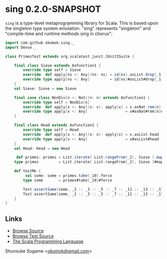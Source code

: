 # sing 0.2.0-SNAPSHOT

`sing` is a type-level metaprogramming library for Scala.
This is based upon the singleton type system emulation.
"sing" represents "singleton" and "compile-time and runtime methods sing in chorus":
```scala
import com.github.okomok.sing._
import Dense._

class PrimesTest extends org.scalatest.junit.JUnit3Suite {

    final class Sieve extends AsFunction1 {
        override type self = Sieve
        override  def apply[ns <: Any](ns: ns) = id(ns).asList.drop(_1).filter(NonDiv(id(ns).asList.head.asNat))
        override type apply[ns <: Any]         = id[ns]#asList#drop[_1]#filter[NonDiv[id[ns]#asList#head#asNat]]
    }
    val Sieve: Sieve = new Sieve

    final case class NonDiv[n <: Nat](n: n) extends AsFunction1 {
        override type self = NonDiv[n]
        override  def apply[x <: Any](x: x): apply[x] = x.asNat.rem(n).nequal(_0)
        override type apply[x <: Any]                 = x#asNat#rem[n]#nequal[_0]
    }

    final class Head extends AsFunction1 {
        override type self = Head
        override  def apply[x <: Any](x: x): apply[x] = x.asList.head
        override type apply[x <: Any]                 = x#asList#head
    }
    val Head: Head = new Head

     def primes: primes = List.iterate( List.rangeFrom(_2), Sieve ).map(Head)
    type primes         = List.iterate[ List.rangeFrom[_2], Sieve ]#map[Head]

    def testMe {
         val some: some = primes.take(_10).force
        type some       = primes#take[_10]#force

        Test.assertSame(some, _2 :: _3 :: _5 :: _7 :: _11 :: _13 :: _17 :: _19 :: _23 :: _29 :: Nil)
        Test.assertSame[some, _2 :: _3 :: _5 :: _7 :: _11 :: _13 :: _17 :: _19 :: _23 :: _29 :: Nil]
    }
}
```



## Links

* [Browse Source]
* [Browse Test Source]
* [The Scala Programming Language]


Shunsuke Sogame <<okomok@gmail.com>>


[MIT License]: http://www.opensource.org/licenses/mit-license.php "MIT License"
[Browse Source]: http://github.com/okomok/sing/tree/master/core/src/main/scala "Browse Source"
[Browse Test Source]: http://github.com/okomok/sing/tree/master/core/src/test/scala "Browse Test Source"
[The Scala Programming Language]: http://www.scala-lang.org/ "The Scala Programming Language"
[PEG]: http://en.wikipedia.org/wiki/Parsing_expression_grammar "PEG"
[MetaScala]: http://www.assembla.com/wiki/show/metascala "MetaScala"
[Michid's Weblog]: http://michid.wordpress.com/ "Michid's Weblog"
[Apocalisp]: http://apocalisp.wordpress.com/ "Apocalisp"
[Boost.Fusion]: http://www.boost.org/doc/libs/release/libs/fusion/ "Boost.Fusion"
[scala.react]: http://lamp.epfl.ch/~imaier/ "scala.react"
[Reactive Extensions]: http://msdn.microsoft.com/en-us/devlabs/ee794896.aspx "Reactive Extensions"
[scala.Responder]: http://scala.sygneca.com/libs/responder "scala.Responder"
[scala.collection.Traversable]: http://www.scala-lang.org/archives/downloads/distrib/files/nightly/docs/library/scala/collection/Traversable.html "scala.collection.Traversable"
[scala-arm]: http://github.com/jsuereth/scala-arm "scala-arm"
[ARM in Java]: http://www.infoq.com/news/2010/08/arm-blocks "Automatic Resource Management in Java"

